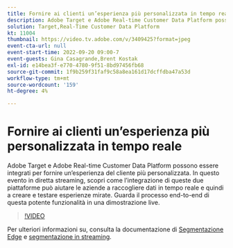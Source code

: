 ```yaml
---
title: Fornire ai clienti un’esperienza più personalizzata in tempo reale
description: Adobe Target e Adobe Real-time Customer Data Platform possono essere integrati per fornire un’esperienza del cliente più personalizzata. In questo evento in diretta streaming, scopri come l’integrazione di queste due piattaforme può aiutare le aziende a raccogliere dati in tempo reale e quindi a creare e testare esperienze mirate. Guarda il processo end-to-end di questa potente funzionalità in una dimostrazione live.
solution: Target,Real-Time Customer Data Platform
kt: 11004
thumbnail: https://video.tv.adobe.com/v/3409425?format=jpeg
event-cta-url: null
event-start-time: 2022-09-20 09:00-7
event-guests: Gina Casagrande,Brent Kostak
exl-id: e14bea3f-e770-4780-9f51-8bd97456fb68
source-git-commit: 1f9b259f31faf9c58a8ea161d17dcffdba47a53d
workflow-type: tm+mt
source-wordcount: '159'
ht-degree: 4%

---
```


# Fornire ai clienti un’esperienza più personalizzata in tempo reale

Adobe Target e Adobe Real-time Customer Data Platform possono essere integrati per fornire un’esperienza del cliente più personalizzata. In questo evento in diretta streaming, scopri come l’integrazione di queste due piattaforme può aiutare le aziende a raccogliere dati in tempo reale e quindi a creare e testare esperienze mirate. Guarda il processo end-to-end di questa potente funzionalità in una dimostrazione live.

>[!VIDEO](https://video.tv.adobe.com/v/3409425/?quality=12&learn=on)

Per ulteriori informazioni su, consulta la documentazione di [Segmentazione Edge](https://experienceleague.adobe.com/docs/experience-platform/segmentation/ui/edge-segmentation.html?lang=it) e [segmentazione in streaming](https://experienceleague.adobe.com/docs/experience-platform/segmentation/ui/streaming-segmentation.html).
